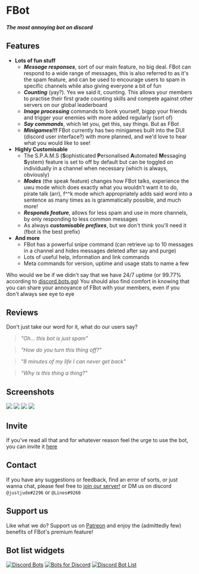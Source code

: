 # **FBot**
##### *The most annoying bot on discord*

## Features
- **Lots of fun stuff**
 	- ***Message responses***, sort of our main feature, no big deal. FBot can respond to a wide range of messages, this is also referred to as it's the spam feature, and can be used to encourage users to spam in specific channels while also giving everyone a bit of fun
 	- ***Counting*** (yay?). Yes we said it, counting. This allows your members to practise their first grade counting skills and compete against other servers on our global leaderboard
 	- ***Image processing*** commands to bonk yourself, bigpp your friends and trigger your enemies with more added regularly (sort of)
 	- ***Say commands***, which let you, get this, say things. But as FBot
 	- ***Minigames!!!*** FBot currently has two minigames built into the DUI (discord user interface?) with more planned, and we'd love to hear what you would like to see!
- **Highly Customisable**
  - The S.P.A.M.S (**S**ophisticated **P**ersonalised **A**utomated **M**essaging **S**ystem) feature is set to off by default but can be toggled on individually in a channel when necessary (which is always, obviously)
  - ***Modes*** (the speak feature) changes how FBot talks, experience the uwu mode which does exactly what you wouldn't want it to do, pirate talk (arr), f^^k mode which appropriately adds said word into a sentence as many times as is grammatically possible, and much more!
  - ***Responds feature***, allows for less spam and use in more channels, by only responding to less common messages
  - As always ***customisable prefixes***, but we don't think you'll need it (fbot is the best prefix)
- **And more**
 	- FBot has a powerful snipe command (can retrieve up to 10 messages in a channel and hides messages deleted after say and purge)
 	- Lots of useful help, information and link commands
 	- Meta commands for version, uptime and usage stats to name a few

Who would we be if we didn't say that we have 24/7 uptime (or 99.77% according to [discord.bots.gg](https://discord.bots.gg/bots/711934102906994699))
You should also find comfort in knowing that you can share your annoyance of FBot with your members, even if you don't always see eye to eye

## **Reviews**
Don't just take our word for it, what do our users say?
 > *"Oh... this bot is just spam"*

 > *"How do you turn this thing off?"*

 > *"8 minutes of my life I can never get back"*

 > *"Why is this thing a thing?"*

## **Screenshots**

[![](https://cdn.discordapp.com/attachments/829402002991349781/843635450618576896/unknown.png)](https://github.com/judev1/FBot)
[![](https://cdn.discordapp.com/attachments/829402002991349781/843634247565574144/unknown.png)](https://github.com/judev1/FBot)
[![](https://cdn.discordapp.com/attachments/829402002991349781/843633872570417182/unknown.png)](https://github.com/judev1/FBot)
[![](https://cdn.discordapp.com/attachments/829402002991349781/843632816503783514/unknown.png)](https://github.com/judev1/FBot)

## **Invite**
If you've read all that and for whatever reason feel the urge to use the bot, you can invite it [here](https://fbot.breadhub.uk/invite)

## **Contact**
If you have any suggestions or feedback, find an error of sorts, or just wanna chat, please feel free to [join our server!](https://fbot.breadhub.uk/server) or DM us on discord `@justjude#2296` or `@Lines#9260`

## **Support us**
Like what we do? Support us on [Patreon](https://www.patreon.com/fbotbot) and enjoy the (admittedly few) benefits of FBot's premium feature!

## **Bot list widgets**
[![Discord Bots](https://top.gg/api/widget/711934102906994699.svg)](https://top.gg/bot/711934102906994699)
[![Bots for Discord](https://discords.com/bots/api/bot/711934102906994699/widget)](https://discords.com/bots/bot/711934102906994699)
[![Discord Bot List](https://discordbotlist.com/api/v1/bots/711934102906994699/widget)](https://discordbotlist.com/bots/fbot)